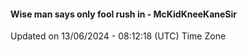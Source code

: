 #### Wise man says only fool rush in - McKidKneeKaneSir
Updated on 13/06/2024 - 08:12:18 (UTC) Time Zone
